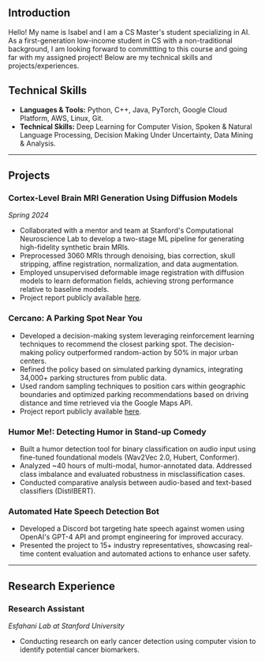 ## **Introduction**  
Hello! My name is Isabel and I am a CS Master's student specializing in AI. As a first-generation low-income student in CS with a non-traditional background, I am looking forward to committting to this course and going far with my assigned project! Below are my technical skills and projects/experiences. 

## **Technical Skills**  
- **Languages & Tools:** Python, C++, Java, PyTorch, Google Cloud Platform, AWS, Linux, Git.  
- **Technical Skills:** Deep Learning for Computer Vision, Spoken & Natural Language Processing, Decision Making Under Uncertainty, Data Mining & Analysis.

---

## **Projects**  
### **Cortex-Level Brain MRI Generation Using Diffusion Models**  
*Spring 2024*  
- Collaborated with a mentor and team at Stanford's Computational Neuroscience Lab to develop a two-stage ML pipeline for generating high-fidelity synthetic brain MRIs.  
- Preprocessed 3060 MRIs through denoising, bias correction, skull stripping, affine registration, normalization, and data augmentation.  
- Employed unsupervised deformable image registration with diffusion models to learn deformation fields, achieving strong performance relative to baseline models.  
- Project report publicly available [here](https://cs231n.stanford.edu/2024/papers/cortex-level-brain-mri-generation-using-diffusion-models.pdf). 

### **Cercano: A Parking Spot Near You**  
- Developed a decision-making system leveraging reinforcement learning techniques to recommend the closest parking spot. The decision-making policy outperformed random-action by 50% in major urban centers.  
- Refined the policy based on simulated parking dynamics, integrating 34,000+ parking structures from public data.  
- Used random sampling techniques to position cars within geographic boundaries and optimized parking recommendations based on driving distance and time retrieved via the Google Maps API.  
- Project report publicly available [here](https://aa228.stanford.edu/old-projects/). 

### **Humor Me!: Detecting Humor in Stand-up Comedy**   
- Built a humor detection tool for binary classification on audio input using fine-tuned foundational models (Wav2Vec 2.0, Hubert, Conformer).  
- Analyzed ~40 hours of multi-modal, humor-annotated data. Addressed class imbalance and evaluated robustness in misclassification cases.  
- Conducted comparative analysis between audio-based and text-based classifiers (DistilBERT).  

### **Automated Hate Speech Detection Bot**  
- Developed a Discord bot targeting hate speech against women using OpenAI's GPT-4 API and prompt engineering for improved accuracy.  
- Presented the project to 15+ industry representatives, showcasing real-time content evaluation and automated actions to enhance user safety.  

---
## **Research Experience**  
### **Research Assistant**  
*Esfahani Lab at Stanford University*   
- Conducting research on early cancer detection using computer vision to identify potential cancer biomarkers.  
